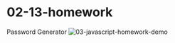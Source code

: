 # 02-13-homework
Password Generator
![03-javascript-homework-demo](https://user-images.githubusercontent.com/74689981/107830430-c3d58780-6d59-11eb-9e67-7dbad94b9ac7.png)
